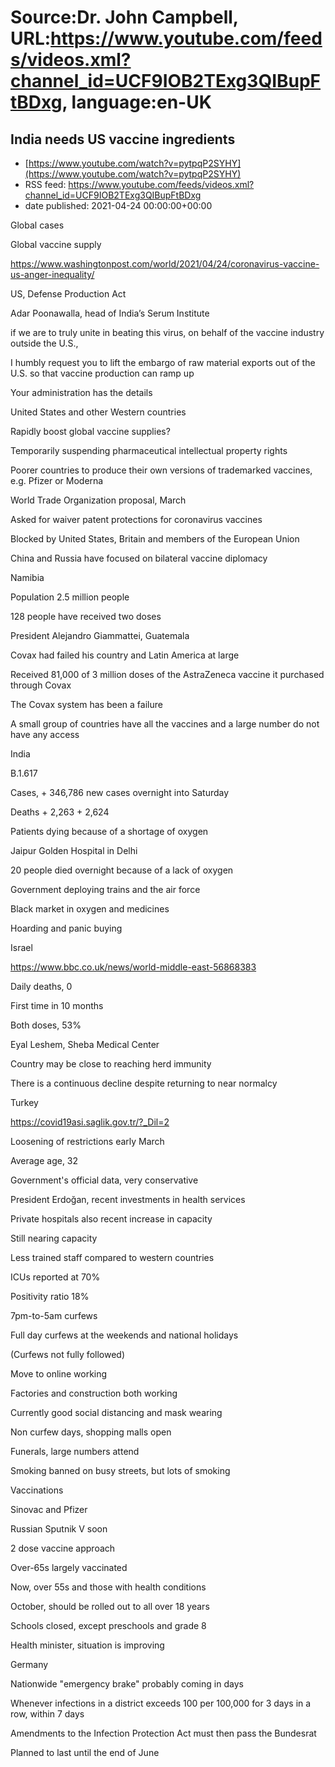 # Source:Dr. John Campbell, URL:https://www.youtube.com/feeds/videos.xml?channel_id=UCF9IOB2TExg3QIBupFtBDxg, language:en-UK

## India needs US vaccine ingredients
 - [https://www.youtube.com/watch?v=pytpqP2SYHY](https://www.youtube.com/watch?v=pytpqP2SYHY)
 - RSS feed: https://www.youtube.com/feeds/videos.xml?channel_id=UCF9IOB2TExg3QIBupFtBDxg
 - date published: 2021-04-24 00:00:00+00:00

Global cases

 Global vaccine supply

https://www.washingtonpost.com/world/2021/04/24/coronavirus-vaccine-us-anger-inequality/

US, Defense Production Act

Adar Poonawalla, head of India’s Serum Institute

if we are to truly unite in beating this virus, on behalf of the vaccine industry outside the U.S., 

I humbly request you to lift the embargo of raw material exports out of the U.S. so that vaccine production can ramp up

Your administration has the details

United States and other Western countries

Rapidly boost global vaccine supplies?

Temporarily suspending pharmaceutical intellectual property rights

Poorer countries to produce their own versions of trademarked vaccines, e.g. Pfizer or Moderna

World Trade Organization proposal, March

Asked for waiver patent protections for coronavirus vaccines

Blocked by United States, Britain and members of the European Union

China and Russia have focused on bilateral vaccine diplomacy

Namibia

Population 2.5 million people

128 people have received two doses

President Alejandro Giammattei, Guatemala

Covax had failed his country and Latin America at large

Received 81,000 of 3 million doses of the AstraZeneca vaccine it purchased through Covax

The Covax system has been a failure

A small group of countries have all the vaccines and a large number do not have any access

India

B.1.617

Cases, + 346,786 new cases overnight into Saturday 

Deaths + 2,263 + 2,624

Patients dying because of a shortage of oxygen

Jaipur Golden Hospital in Delhi

20 people died overnight because of a lack of oxygen

Government deploying trains and the air force

Black market in oxygen and medicines

Hoarding and panic buying

Israel

https://www.bbc.co.uk/news/world-middle-east-56868383

Daily deaths, 0

First time in 10 months

Both doses, 53%

Eyal Leshem, Sheba Medical Center

Country may be close to reaching herd immunity

There is a continuous decline despite returning to near normalcy

 Turkey

https://covid19asi.saglik.gov.tr/?_Dil=2

 Loosening of restrictions early March

Average age, 32

Government's official data, very conservative
 
President Erdoğan, recent investments in health services

Private hospitals also recent increase in capacity

Still nearing capacity

Less trained staff compared to western countries

ICUs reported at 70%
 
Positivity ratio 18% 

7pm-to-5am curfews 

Full day curfews at the weekends and national holidays 

(Curfews not fully followed)
 
Move to online working

Factories and construction both working

Currently good social distancing and mask wearing

Non curfew days, shopping malls open

Funerals, large numbers attend

Smoking banned on busy streets, but lots of smoking

Vaccinations

Sinovac and Pfizer

Russian Sputnik V soon

2 dose vaccine approach

Over-65s largely vaccinated

Now, over 55s and those with health conditions

October, should be rolled out to all over 18 years

Schools closed, except preschools and grade 8

Health minister, situation is improving

Germany

Nationwide "emergency brake" probably coming in days

Whenever infections in a district exceeds 100 per 100,000 for 3 days in a row, within 7 days

Amendments to the Infection Protection Act must then pass the Bundesrat

Planned to last until the end of June

